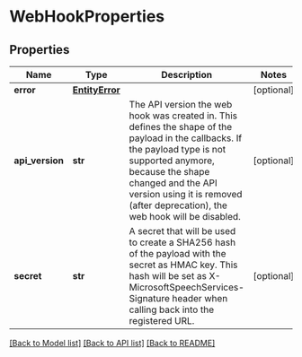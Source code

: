 # WebHookProperties

## Properties
Name | Type | Description | Notes
------------ | ------------- | ------------- | -------------
**error** | [**EntityError**](EntityError.md) |  | [optional] 
**api_version** | **str** | The API version the web hook was created in. This defines the shape of the payload in the callbacks.  If the payload type is not supported anymore, because the shape changed and the API version using it is removed (after deprecation),  the web hook will be disabled. | [optional] 
**secret** | **str** | A secret that will be used to create a SHA256 hash of the payload with the secret as HMAC key.  This hash will be set as X-MicrosoftSpeechServices-Signature header when calling back into the registered URL. | [optional] 

[[Back to Model list]](../README.md#documentation-for-models) [[Back to API list]](../README.md#documentation-for-api-endpoints) [[Back to README]](../README.md)

